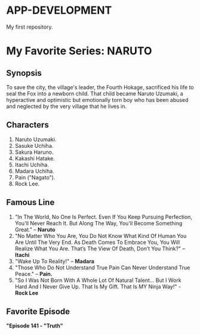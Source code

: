 # APP-DEVELOPMENT
My first repository.
# My Favorite Series: **NARUTO**

## Synopsis
To save the city, the village's leader, the Fourth Hokage, sacrificed his life to seal the Fox into a newborn child. That child became Naruto Uzumaki, a hyperactive and optimistic but emotionally torn boy who has been abused and neglected by the very village that he lives in.

## Characters
1. Naruto Uzumaki.
2. Sasuke Uchiha.
3. Sakura Haruno.
4. Kakashi Hatake.
5. Itachi Uchiha.
6. Madara Uchiha.
7. Pain ("Nagato").
8. Rock Lee.

## Famous Line
1. "In The World, No One Is Perfect. Even If You Keep Pursuing Perfection, You'll Never Reach It. But Along The Way, You'll Become Something Great." – **Naruto**
2. "No Matter Who You Are, You Do Not Know What Kind Of Human You Are Until The Very End. As Death Comes To Embrace You, You Will Realize What You Are. That’s The View Of Death, Don’t You Think?" – **Itachi**
3. "Wake Up To Reality!" – **Madara**
4. "Those Who Do Not Understand True Pain Can Never Understand True Peace." – **Pain.**
5. "So I Was Not Born With A Whole Lot Of Natural Talent... But I Work Hard And I Never Give Up. That Is My Gift. That Is MY Ninja Way!" - **Rock Lee**

## Favorite Episode
**"Episode 141 - "Truth"**
